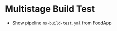 # Multistage Build Test

- Show pipeline `ms-build-test.yml` from [FoodApp](https://github.com/ARambazamba/FoodApp)
